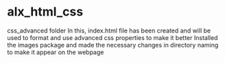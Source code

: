# alx_html_css
css_advanced folder
In this, index.html file has been created and will be used to format and use advanced css properties to make it better
Installed the images package and made the necessary changes in directory naming to make it appear on the webpage